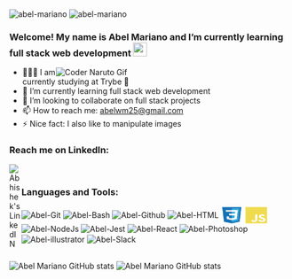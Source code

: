 <div style="display: inline_block">
<img align="center" alt="abel-mariano" src="https://komarev.com/ghpvc/?username=abel-mariano&label=Profile%20views&color=0e75b6&style=flat">
<img align="center" alt="abel-mariano" src="https://img.shields.io/github/followers/abel-mariano.svg?style=social&label=Follow&maxAge=2592000">
</div>

### Welcome! My name is Abel Mariano and I’m currently learning full stack web development <img src="https://media.giphy.com/media/hvRJCLFzcasrR4ia7z/giphy.gif" width="25px" height="25px">

<img align="right" src="https://user-images.githubusercontent.com/120792207/234715994-840251ae-6f04-4995-8874-ca3f9f7972df.gif" alt="Coder Naruto Gif" width="420">

- 🧑🏻‍💻 I am currently studying at Trybe 💚
- 🌱 I’m currently learning full stack web development
- 🤝 I’m looking to collaborate on full stack projects
- 📫 How to reach me: abelwm25@gmail.com
- ⚡ Nice fact: I also like to manipulate images

### Reach me on LinkedIn:
<a href="https://www.linkedin.com/in/abelmariano/">
  <img align="left" alt="Abhishek's LinkedIN" width="22px" src="https://raw.githubusercontent.com/peterthehan/peterthehan/master/assets/linkedin.svg" />
</a>
<br />

### Languages and Tools:

<div style="display: inline_block">
<img align="center" alt="Abel-Git" height="30" width="40" src="https://cdn.jsdelivr.net/gh/devicons/devicon/icons/git/git-original.svg" title = "Git">
<img align="center" alt="Abel-Bash" height="30" width="40" src="https://cdn.jsdelivr.net/gh/devicons/devicon/icons/bash/bash-original.svg" title = "Bash">
<img align="center" alt="Abel-Github" height="30" width="40" src="https://cdn.jsdelivr.net/gh/devicons/devicon/icons/github/github-original.svg" title = "Github">
<img align="center" alt="Abel-HTML" height="30" width="40" src="https://cdn.jsdelivr.net/gh/devicons/devicon/icons/html5/html5-original.svg" title = "Html5">
<img align="center" alt="Abel-CSS" height="30" width="40" src="https://raw.githubusercontent.com/devicons/devicon/master/icons/css3/css3-original.svg" title = "Css3">
<img align="center" alt="Abel-Js" height="30" width="40" src="https://raw.githubusercontent.com/devicons/devicon/master/icons/javascript/javascript-plain.svg" title = "Javascript">
<img align="center" alt="Abel-NodeJs" height="30" width="40" src="https://cdn.jsdelivr.net/gh/devicons/devicon/icons/nodejs/nodejs-original.svg" title = "NodeJs">
<img align="center" alt="Abel-Jest" height="30" width="40" src="https://cdn.jsdelivr.net/gh/devicons/devicon/icons/jest/jest-plain.svg" title = "Jest">
<img align="center" alt="Abel-React" height="30" width="40" src="https://cdn.jsdelivr.net/gh/devicons/devicon/icons/react/react-original.svg" title = "React">
<img align="center" alt="Abel-Photoshop" height="30" width="40" src="https://cdn.jsdelivr.net/gh/devicons/devicon/icons/photoshop/photoshop-line.svg" title = "Photoshop">
<img align="center" alt="Abel-illustrator" height="30" width="40" src="https://cdn.jsdelivr.net/gh/devicons/devicon/icons/illustrator/illustrator-line.svg" title = "Illustrator">
<img align="center" alt="Abel-Slack" height="30" width="40" src="https://cdn.jsdelivr.net/gh/devicons/devicon/icons/slack/slack-original.svg" title = "Slack">
</div>
<br />

![Abel Mariano GitHub stats](https://github-readme-stats.vercel.app/api?username=abel-mariano&theme=blue-green)
![Abel Mariano GitHub stats](https://github-readme-stats.vercel.app/api/top-langs/?username=abel-mariano&theme=blue-green)

